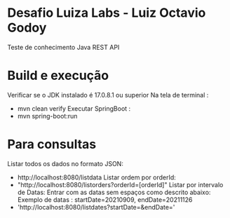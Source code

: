 # Desafio Luiza Labs - Luiz Octavio Godoy

Teste de conhecimento Java REST API

# Build e execução
  Verificar se o JDK instalado é 17.0.8.1 ou superior
   Na tela de terminal :
   - mvn clean verify
   Executar SpringBoot :
   - mvn spring-boot:run

# Para consultas 
 Listar todos os dados no formato JSON:
 -  http://localhost:8080/listdata
 Listar ordem por orderId:
 - "http://localhost:8080/listorders?orderId=[orderId]"
 Listar por intervalo de Datas:
 Entrar com as datas sem espaços como descrito abaixo:
  Exemplo de datas : startDate=20210909, endDate=20211126
 - 'http://localhost:8080/listdates?startDate=<startDate>&endDate=<endDate>'
